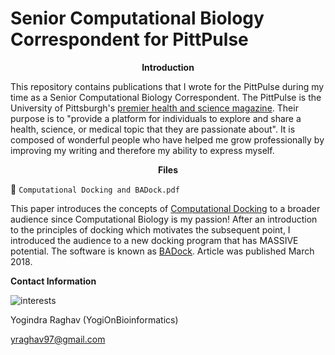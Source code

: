 # Senior Computational Biology Correspondent for PittPulse

<p align = "center">
  <b>Introduction</b>
</p>

This repository contains publications that I wrote for the PittPulse during my time as a Senior Computational Biology Correspondent. The PittPulse is the University of Pittsburgh's [premier health and science magazine](http://www.thepittpulse.org/mission/). Their purpose is to "provide a platform for individuals to explore and share a health, science, or medical topic that they are passionate about". It is composed of wonderful people who have helped me grow professionally by improving my writing and therefore my ability to express myself. 

<p align = "center">
  <b>Files</b>
</p>

📜 `Computational Docking and BADock.pdf` 

This paper introduces the concepts of [Computational Docking](https://en.wikipedia.org/wiki/Docking_(molecular)) to a broader audience since Computational Biology is my passion! After an introduction to the principles of docking which motivates the subsequent point, I introduced the audience to a new docking program that has MASSIVE potential. The software is known as [BADock](https://www.ncbi.nlm.nih.gov/pubmed/29028891). Article was published March 2018. 


**Contact Information** 

![interests](https://avatars1.githubusercontent.com/u/38919947?s=400&u=49ab1365a14fac78a91e425efd583f7a2bcb3e25&v=4)

Yogindra Raghav (YogiOnBioinformatics) 

yraghav97@gmail.com
